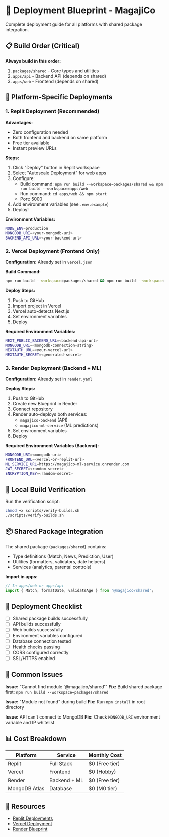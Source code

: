 
# 🚀 Deployment Blueprint - MagajiCo

Complete deployment guide for all platforms with shared package integration.

## 📋 Build Order (Critical)

**Always build in this order:**
1. `packages/shared` - Core types and utilities
2. `apps/api` - Backend API (depends on shared)
3. `apps/web` - Frontend (depends on shared)

## 🎯 Platform-Specific Deployments

### 1. Replit Deployment (Recommended)

**Advantages:**
- Zero configuration needed
- Both frontend and backend on same platform
- Free tier available
- Instant preview URLs

**Steps:**
1. Click "Deploy" button in Replit workspace
2. Select "Autoscale Deployment" for web apps
3. Configure:
   - Build command: `npm run build --workspace=packages/shared && npm run build --workspace=apps/web`
   - Run command: `cd apps/web && npm start`
   - Port: 5000
4. Add environment variables (see `.env.example`)
5. Deploy!

**Environment Variables:**
```bash
NODE_ENV=production
MONGODB_URI=<your-mongodb-uri>
BACKEND_API_URL=<your-backend-url>
```

### 2. Vercel Deployment (Frontend Only)

**Configuration:** Already set in `vercel.json`

**Build Command:**
```bash
npm run build --workspace=packages/shared && npm run build --workspace=apps/web
```

**Deploy Steps:**
1. Push to GitHub
2. Import project in Vercel
3. Vercel auto-detects Next.js
4. Set environment variables
5. Deploy

**Required Environment Variables:**
```bash
NEXT_PUBLIC_BACKEND_URL=<backend-api-url>
MONGODB_URI=<mongodb-connection-string>
NEXTAUTH_URL=<your-vercel-url>
NEXTAUTH_SECRET=<generated-secret>
```

### 3. Render Deployment (Backend + ML)

**Configuration:** Already set in `render.yaml`

**Deploy Steps:**
1. Push to GitHub
2. Create new Blueprint in Render
3. Connect repository
4. Render auto-deploys both services:
   - `magajico-backend` (API)
   - `magajico-ml-service` (ML predictions)
5. Set environment variables
6. Deploy

**Required Environment Variables (Backend):**
```bash
MONGODB_URI=<mongodb-uri>
FRONTEND_URL=<vercel-or-replit-url>
ML_SERVICE_URL=https://magajico-ml-service.onrender.com
JWT_SECRET=<random-secret>
ENCRYPTION_KEY=<random-secret>
```

## 🔧 Local Build Verification

Run the verification script:
```bash
chmod +x scripts/verify-builds.sh
./scripts/verify-builds.sh
```

## 📦 Shared Package Integration

The shared package (`packages/shared`) contains:
- Type definitions (Match, News, Prediction, User)
- Utilities (formatters, validators, date helpers)
- Services (analytics, parental controls)

**Import in apps:**
```typescript
// In apps/web or apps/api
import { Match, formatDate, validateAge } from '@magajico/shared';
```

## 🎯 Deployment Checklist

- [ ] Shared package builds successfully
- [ ] API builds successfully
- [ ] Web builds successfully
- [ ] Environment variables configured
- [ ] Database connection tested
- [ ] Health checks passing
- [ ] CORS configured correctly
- [ ] SSL/HTTPS enabled

## 🐛 Common Issues

**Issue:** "Cannot find module '@magajico/shared'"
**Fix:** Build shared package first: `npm run build --workspace=packages/shared`

**Issue:** "Module not found" during build
**Fix:** Run `npm install` in root directory

**Issue:** API can't connect to MongoDB
**Fix:** Check `MONGODB_URI` environment variable and IP whitelist

## 📊 Cost Breakdown

| Platform | Service | Monthly Cost |
|----------|---------|--------------|
| Replit | Full Stack | $0 (Free tier) |
| Vercel | Frontend | $0 (Hobby) |
| Render | Backend + ML | $0 (Free tier) |
| MongoDB Atlas | Database | $0 (M0 tier) |

## 🔗 Resources

- [Replit Deployments](https://docs.replit.com/hosting/deployments/about-deployments)
- [Vercel Deployment](https://vercel.com/docs)
- [Render Blueprint](https://render.com/docs/blueprint-spec)

